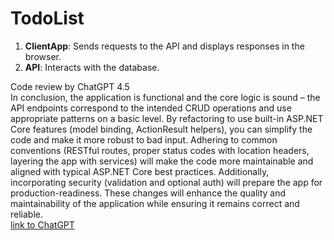 # TodoList

1. **ClientApp**: Sends requests to the API and displays responses in the browser.
2. **API**: Interacts with the database.

Code review by ChatGPT 4.5  
In conclusion, the application is functional and the core logic is sound – the API endpoints correspond to the intended CRUD operations and use appropriate patterns on a basic level.
By refactoring to use built-in ASP.NET Core features (model binding, ActionResult helpers), you can simplify the code and make it more robust to bad input.
Adhering to common conventions (RESTful routes, proper status codes with location headers, layering the app with services) will make the code more maintainable and aligned with typical ASP.NET Core best practices.
Additionally, incorporating security (validation and optional auth) will prepare the app for production-readiness.
These changes will enhance the quality and maintainability of the application while ensuring it remains correct and reliable.  
[link to ChatGPT](https://chatgpt.com/share/67d69d82-5e50-800e-bdf7-b71e61bf9f61)

